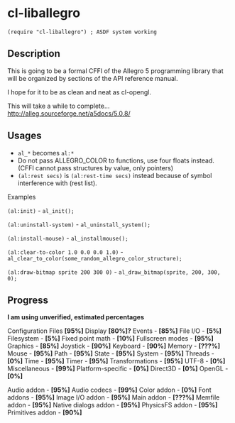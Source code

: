 cl-liballegro
==========

`(require "cl-liballegro") ; ASDF system working`

Description
--------------

This is going to be a formal CFFI of the Allegro 5 programming library
that will be organized by sections of the API reference manual.

I hope for it to be as clean and neat as cl-opengl.

This will take a while to complete...
http://alleg.sourceforge.net/a5docs/5.0.8/

Usages
--------------
- `al_*` becomes `al:*`
- Do not pass ALLEGRO_COLOR to functions, use four floats instead. (CFFI cannot pass structures by value, only pointers)
- `(al:rest secs)` is `(al:rest-time secs)` instead because of symbol interference with (rest list).

Examples

`(al:init)` - `al_init();`

`(al:uninstall-system)` - `al_uninstall_system();`

`(al:install-mouse)` - `al_installmouse();`

`(al:clear-to-color 1.0 0.0 0.0 1.0)` - `al_clear_to_color(some_random_allegro_color_structure);`

`(al:draw-bitmap sprite 200 300 0)` - `al_draw_bitmap(sprite, 200, 300, 0);`



Progress
--------------
**I am using unverified, estimated percentages**

Configuration Files **[95%]**
Display **[80%]?**
Events - **[85%]**
File I/O - **[5%]**
Filesystem - **[5%]**
Fixed point math - **[10%]**
Fullscreen modes - **[95%]**
Graphics - **[85%]**
Joystick - **[90%]**
Keyboard - **[90%]**
Memory - **[???%]**
Mouse - **[95%]**
Path - **[95%]**
State - **[95%]**
System - **[95%]**
Threads - **[0%]**
Time - **[95%]**
Timer - **[95%]**
Transformations - **[95%]**
UTF-8 - **[0%]**
Miscellaneous - **[99%]**
Platform-specific - **[0%]**
Direct3D - **[0%]**
OpenGL - **[0%]**

Audio addon - **[95%]**
Audio codecs - **[99%]**
Color addon - **[0%]**
Font addons - **[95%]**
Image I/O addon - **[95%]**
Main addon - **[???%]**
Memfile addon - **[95%]**
Native dialogs addon - **[95%]**
PhysicsFS addon - **[95%]**
Primitives addon - **[90%]**
